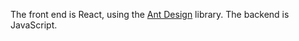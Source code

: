 The front end is React, using the [Ant Design](https://ant.design/components/overview/) library. The backend is JavaScript.

